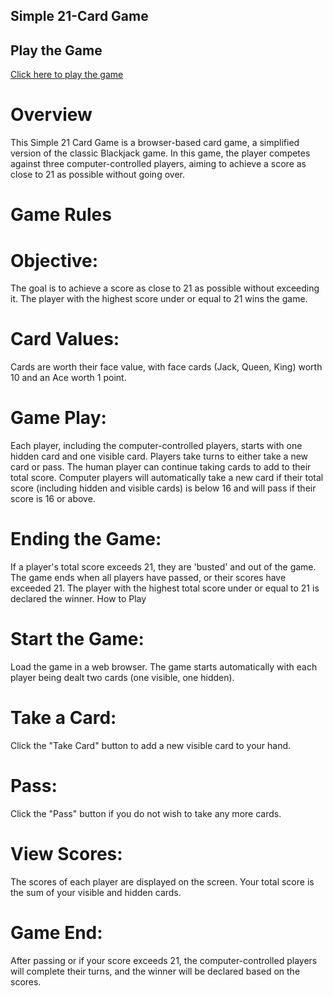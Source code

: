 ## Simple 21-Card Game
## Play the Game

[Click here to play the game](https://<username>.github.io/<repository>)

# Overview
This Simple 21 Card Game is a browser-based card game, a simplified version of the classic Blackjack game. In this game, the player competes against three computer-controlled players, aiming to achieve a score as close to 21 as possible without going over.

# Game Rules
  # Objective: 
  
  The goal is to achieve a score as close to 21 as possible without exceeding it. The player with the highest score under or equal to 21 wins the game.
  # Card Values: 
  Cards are worth their face value, with face cards (Jack, Queen, King) worth 10 and an Ace worth 1 point.
  # Game Play:
  Each player, including the computer-controlled players, starts with one hidden card and one visible card.
  Players take turns to either take a new card or pass.
  The human player can continue taking cards to add to their total score.
  Computer players will automatically take a new card if their total score (including hidden and visible cards) is below 16 and will pass if their score is 16 or       above.
  # Ending the Game:
  If a player's total score exceeds 21, they are 'busted' and out of the game.
  The game ends when all players have passed, or their scores have exceeded 21.
  The player with the highest total score under or equal to 21 is declared the winner.
  How to Play
  # Start the Game: 
  Load the game in a web browser. The game starts automatically with each player being dealt two cards (one visible, one hidden).
  # Take a Card: 
  Click the "Take Card" button to add a new visible card to your hand.
  # Pass: 
  Click the "Pass" button if you do not wish to take any more cards.
  # View Scores: 
  The scores of each player are displayed on the screen. Your total score is the sum of your visible and hidden cards.
  # Game End: 
  After passing or if your score exceeds 21, the computer-controlled players will complete their turns, and the winner will be declared based on the  
  scores.

